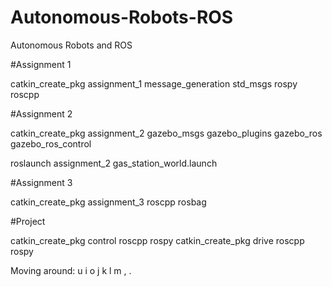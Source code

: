 # Autonomous-Robots-ROS
Autonomous Robots and ROS

#Assignment 1

catkin_create_pkg assignment_1 message_generation std_msgs rospy roscpp

#Assignment 2

catkin_create_pkg assignment_2 gazebo_msgs gazebo_plugins gazebo_ros gazebo_ros_control

roslaunch assignment_2 gas_station_world.launch

#Assignment 3

catkin_create_pkg assignment_3 roscpp rosbag

#Project

catkin_create_pkg control roscpp rospy 
catkin_create_pkg drive roscpp rospy

Moving around:
   u    i    o
   j    k    l
   m    ,    .
